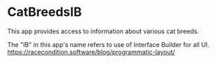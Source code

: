 # CatBreedsIB
This app provides access to information about various cat breeds.

The "IB" in this app's name refers to use of Interface Builder for all UI.
https://racecondition.software/blog/programmatic-layout/
